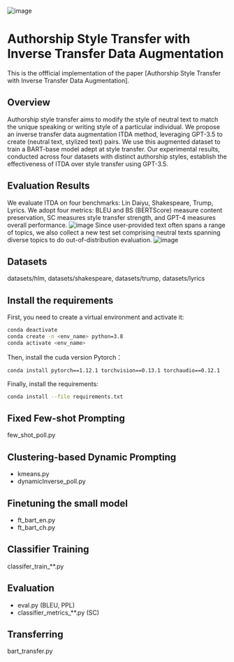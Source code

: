 ![image](https://github.com/AnonymousRole/ITDA/assets/81413010/b0774d9c-296f-4d89-959f-187328b8c8f6)

# Authorship Style Transfer with Inverse Transfer Data Augmentation
This is the offficial implementation of the paper [Authorship Style Transfer with Inverse Transfer Data Augmentation].
## Overview
Authorship style transfer aims to modify the style of neutral text to match the unique speaking or writing style of a particular individual. We propose an inverse transfer data augmentation ITDA method, leveraging GPT-3.5 to create (neutral text, stylized text) pairs. We use this augmented dataset to train a BART-base model adept at style transfer. Our experimental results, conducted across four datasets with distinct authorship styles, establish the effectiveness of ITDA over style transfer using GPT-3.5.
## Evaluation Results
We evaluate ITDA on four benchmarks: Lin Daiyu, Shakespeare, Trump, Lyrics. We adopt four metrics: BLEU and BS (BERTScore) measure content preservation, SC measures style transfer
strength, and GPT-4 measures overall performance. 
![image](https://github.com/AnonymousRole/ITDA/assets/81413010/a7db80b0-9cd9-41b4-b3c4-b55449ea96a5)
Since user-provided text often spans a range of topics, we also collect a new test set comprising neutral texts spanning diverse topics to do out-of-distribution evaluation.
![image](https://github.com/AnonymousRole/ITDA/assets/81413010/830dd489-3a8d-4b34-bd02-6be67f780640)

## Datasets
datasets/hlm, datasets/shakespeare, datasets/trump, datasets/lyrics

## Install the requirements <a name = "install"></a>
First, you need to create a virtual environment and activate it:
```sh
conda deactivate
conda create -n <env_name> python=3.8
conda activate <env_name>
```
Then, install the cuda version Pytorch：
```sh
conda install pytorch==1.12.1 torchvision==0.13.1 torchaudio==0.12.1
```
Finally, install the requirements:
```sh
conda install --file requirements.txt
```
## Fixed Few-shot Prompting
few_shot_poll.py
## Clustering-based Dynamic Prompting
* kmeans.py
* dynamicInverse_poll.py
## Finetuning the small model
* ft_bart_en.py
* ft_bart_ch.py
## Classifier Training
classifer_train_**.py
## Evaluation
* eval.py (BLEU, PPL)
* classifier_metrics_**.py (SC)
## Transferring
bart_transfer.py
